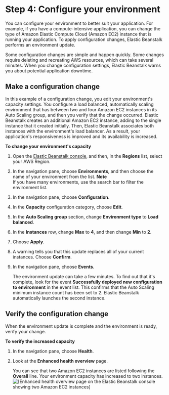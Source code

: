 # Step 4: Configure your environment<a name="GettingStarted.EditConfig"></a>

You can configure your environment to better suit your application\. For example, if you have a compute\-intensive application, you can change the type of Amazon Elastic Compute Cloud \(Amazon EC2\) instance that is running your application\. To apply configuration changes, Elastic Beanstalk performs an environment update\.

Some configuration changes are simple and happen quickly\. Some changes require deleting and recreating AWS resources, which can take several minutes\. When you change configuration settings, Elastic Beanstalk warns you about potential application downtime\. 

## Make a configuration change<a name="GettingStarted.EditConfig.Edit"></a>

In this example of a configuration change, you edit your environment's capacity settings\. You configure a load balanced, automatically scaling environment that has between two and four Amazon EC2 instances in its Auto Scaling group, and then you verify that the change occurred\. Elastic Beanstalk creates an additional Amazon EC2 instance, adding to the single instance that it created initially\. Then, Elastic Beanstalk associates both instances with the environment's load balancer\. As a result, your application's responsiveness is improved and its availability is increased\.

**To change your environment's capacity**

1. Open the [Elastic Beanstalk console](https://console.aws.amazon.com/elasticbeanstalk), and then, in the **Regions** list, select your AWS Region\.

1. In the navigation pane, choose **Environments**, and then choose the name of your environment from the list\.
**Note**  
If you have many environments, use the search bar to filter the environment list\.

1. In the navigation pane, choose **Configuration**\.

1. In the **Capacity** configuration category, choose **Edit**\.

1. In the **Auto Scaling group** section, change **Environment type** to **Load balanced**\.

1. In the **Instances** row, change **Max** to **4**, and then change **Min** to **2**\.

1. Choose **Apply**\.

1. A warning tells you that this update replaces all of your current instances\. Choose **Confirm**\.

1. In the navigation pane, choose **Events**\.

   The environment update can take a few minutes\. To find out that it's complete, look for the event **Successfully deployed new configuration to environment** in the event list\. This confirms that the Auto Scaling minimum instance count has been set to 2\. Elastic Beanstalk automatically launches the second instance\. 

## Verify the configuration change<a name="GettingStarted.EditConfig.Verify"></a>

When the environment update is complete and the environment is ready, verify your change\.

**To verify the increased capacity**

1. In the navigation pane, choose **Health**\.

1. Look at the **Enhanced health overview** page\.

   You can see that two Amazon EC2 instances are listed following the **Overall** line\. Your environment capacity has increased to two instances\.  
![\[Enhanced health overview page on the Elastic Beanstalk console showing two Amazon EC2 instances\]](http://docs.aws.amazon.com/elasticbeanstalk/latest/dg/images/gettingstarted-health.png)